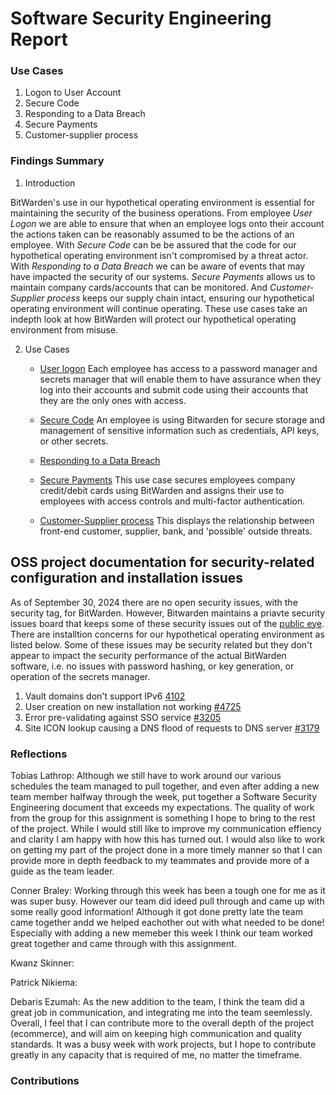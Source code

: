 # Software Security Engineering Report

### Use Cases

  1. Logon to User Account
  2. Secure Code
  3. Responding to a Data Breach
  4. Secure Payments
  5. Customer-supplier process

### Findings Summary

  1. Introduction

BitWarden's use in our hypothetical operating environment is essential for maintaining the security of the business operations. From employee *User Logon* we are able to ensure that when an employee logs onto their account the actions taken can be reasonably assumed to be the actions of an employee. With *Secure Code* can be be assured that the code for our hypothetical operating environment isn't compromised by a threat actor. With *Responding to a Data Breach* we can be aware of events that may have impacted the security of our systems. *Secure Payments* allows us to maintain company cards/accounts that can be monitored. And *Customer-Supplier process* keeps our supply chain intact, ensuring our hypothetical operating environment will continue operating. These use cases take an indepth look at how BitWarden will protect our hypothetical operating environment from misuse.

  2. Use Cases

     * [User logon](https://github.com/PatrickBN/CYBR8420_Team5/blob/main/Use%20case%20drafts/SSE%20User%20logon/Use%20case%20user%20logon%20Doc.md)
           Each employee has access to a password manager and secrets manager that will enable them to have assurance when they log into their accounts and submit code using their accounts that they are the only ones with access.
       
     * [Secure Code](https://github.com/PatrickBN/CYBR8420_Team5/blob/main/Use%20case%20drafts/SEE%20SecureCode/Secure%20code%20Doc.md)
           An employee is using Bitwarden for secure storage and management of sensitive information such as credentials, API keys, or other secrets.
     * [Responding to a Data Breach](https://github.com/PatrickBN/CYBR8420_Team5/blob/main/Use%20case%20drafts/SSE_Responding_to_a_Data_Breach_Alert/Use_Case_Doc.md)
     * [Secure Payments](https://github.com/PatrickBN/CYBR8420_Team5/blob/main/Use%20case%20drafts/SSE%20Secure%20Payments/Secure%20Payments.md)
           This use case secures employees company credit/debit cards using BitWarden and assigns their use to employees with access controls and multi-factor authentication.
     * [Customer-Supplier process](https://github.com/PatrickBN/CYBR8420_Team5/blob/main/Use%20case%20drafts/SSE%20Customer%20Supplier/Customer_Supplier%20Doc.md) 
           This displays the relationship between front-end customer, supplier, bank, and 'possible' outside threats.
## OSS project documentation for security-related configuration and installation issues

  As of September 30, 2024 there are no open security issues, with the security tag, for BitWarden. However, Bitwarden maintains a priavte security issues board that keeps some of these security issues out of the [public eye](https://hackerone.com/bitwarden?type=team). There are installtion concerns for our hypothetical operating environment as listed below. Some of these issues may be security related but they don't appear to impact the security performance of the actual BitWarden software, i.e. no issues with password hashing, or key generation, or operation of the secrets manager.   

  1. Vault domains don't support IPv6 [4102](https://github.com/bitwarden/server/issues/4102)
  2. User creation on new installation not working [#4725](https://github.com/bitwarden/server/issues/4725)
  3. Error pre-validating against SSO service [#3205](https://github.com/bitwarden/server/issues/3205)
  4. Site ICON lookup causing a DNS flood of requests to DNS server [#3179](https://github.com/bitwarden/server/issues/3179)

### Reflections

Tobias Lathrop: Although we still have to work around our various schedules the team managed to pull together, and even after adding a new team member halfway through the week, put together a Software Security Engineering document that exceeds my expectations. The quality of work from the group for this assignment is something I hope to bring to the rest of the project. While I would still like to improve my communication effiency and clarity I am happy with how this has turned out. I would also like to work on getting my part of the project done in a more timely manner so that I can provide more in depth feedback to my teammates and provide more of a guide as the team leader.

Conner Braley: Working through this week has been a tough one for me as it was super busy. However our team did ideed pull through and came up with some really good information! Although it got done pretty late the team came together andd we helped eachother out with  what needed to be done! Especially with adding a new memeber this week I think our team worked great together and came through with this assignment.

Kwanz Skinner:

Patrick Nikiema:

Debaris Ezumah: As the new addition to the team, I think the team did a great job in communication, and integrating me into the team seemlessly. Overall, I feel that I can contribute more to the overall depth of the project (ecommerce), and will aim on keeping high communication and quality standards. It was a busy week with work projects, but I hope to contribute greatly in any capacity that is required of me, no matter the timeframe.

### Contributions
